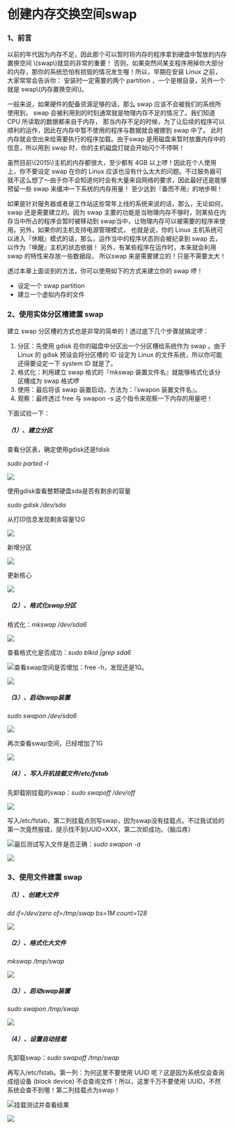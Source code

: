 # 创建内存交换空间swap

### 1、前言

以前的年代因为内存不足，因此那个可以暂时将内存的程序拿到硬盘中暂放的内存置换空间 \\(swap\\)就显的非常的重要！ 否则，如果突然间某支程序用掉你大部分的内存，那你的系统恐怕有损毁的情况发生喔！所以，早期在安装 Linux 之前，大家常常会告诉你： 安装时一定需要的两个 partition ，一个是根目录，另外一个就是 swap\\(内存置换空间\\)。

一般来说，如果硬件的配备资源足够的话，那么 swap 应该不会被我们的系统所使用到， swap 会被利用到的时刻通常就是物理内存不足的情况了。我们知道 CPU 所读取的数据都来自于内存， 那当内存不足的时候，为了让后续的程序可以顺利的运作，因此在内存中暂不使用的程序与数据就会被挪到 swap 中了。 此时内存就会空出来给需要执行的程序加载。由于swap 是用磁盘来暂时放置内存中的信息，所以用到 swap 时，你的主机磁盘灯就会开始闪个不停啊！

虽然目前\\(2015\\)主机的内存都很大，至少都有 4GB 以上啰！因此在个人使用上，你不要设定 swap 在你的 Linux 应该也没有什么太大的问题。不过服务器可就不这么想了～由于你不会知道何时会有大量来自网络的要求，因此最好还是能够预留一些 swap 来缓冲一下系统的内存用量！ 至少达到『备而不用』的地步啊！

如果是针对服务器或者是工作站这些常年上线的系统来说的话，那么，无论如何，swap 还是需要建立的。因为 swap 主要的功能是当物理内存不够时，则某些在内存当中所占的程序会暂时被移动到 swap当中，让物理内存可以被需要的程序来使用。另外，如果你的主机支持电源管理模式， 也就是说，你的 Linux 主机系统可以进入『休眠』模式的话，那么，运作当中的程序状态则会被纪录到 swap 去，以作为『唤醒』主机的状态依据！ 另外，有某些程序在运作时，本来就会利用 swap 的特性来存放一些数据段， 所以swap 来是需要建立的！只是不需要太大！

透过本章上面谈到的方法，你可以使用如下的方式来建立你的 swap 啰！

* 设定一个 swap partition
* 建立一个虚拟内存的文件

### 2、使用实体分区槽建置 swap

建立 swap 分区槽的方式也是非常的简单的！透过底下几个步骤就搞定啰：

1. 分区：先使用 gdisk 在你的磁盘中分区出一个分区槽给系统作为 swap 。由于 Linux 的 gdisk 预设会将分区槽的 ID 设定为 Linux 的文件系统，所以你可能还得要设定一下 system ID 就是了。
2. 格式化：利用建立 swap 格式的『mkswap 装置文件名』就能够格式化该分区槽成为 swap 格式啰
3. 使用：最后将该 swap 装置启动，方法为：『swapon 装置文件名』。
4. 观察：最终透过 free 与 swapon -s 这个指令来观察一下内存的用量吧！

下面试验一下：

##### （1）、建立分区

查看分区表，确定使用gdisk还是fdisk

_sudo parted -l_

![](/assets/查看分区表.png)

使用gdisk查看整颗硬盘sda是否有剩余的容量

_sudo gdisk /dev/sda_

从打印信息发现剩余容量12G

![](/assets/sda剩余容量.png)

新增分区

![](/assets/新增swap分区.png)

更新核心

![](/assets/更新核心.png)

##### （2）、格式化swap分区

格式化：_mkswap /dev/sda6_

![](/assets/格式化swap分区.png)

查看格式化是否成功：_sudo blkid \|grep sda6_

![](/assets/查看swap是否格式化成功.png)查看swap空间是否增加：free -h，发现还是1G。

![](/assets/查看swap是否增加.png)

##### （3）、启动swap装置

_sudo swapon /dev/sda6_

![](/assets/启动swap装置.png)

再次查看swap空间，已经增加了1G

![](/assets/再次查看swap空间.png)

##### （4）、写入开机挂载文件/etc/fstab

先卸载刚挂载的swap：_sudo swapoff /dev/off_

![](/assets/卸载swap.png)

写入/etc/fstab，第二列挂载点则写swap，因为swap没有挂载点。不过我试验的第一次竟然报错，提示找不到UUID=XXX，第二次却成功。（脑瓜疼）

![](/assets/swap写入/etc/fstab.png)最后测试写入文件是否正确：_sudo swapon -a_

![](/assets/测试swap是否正确写入文件.png)

### 3、使用文件建置 swap

##### （1）、创建大文件

_dd if=/dev/zero of=/tmp/swap bs=1M count=128_

![](/assets/创建大型文件.png)

##### （2）、格式化大文件

_mkswap /tmp/swap_

![](/assets/格式化大文件.png)

##### （3）、启动swap装置

_sudo swapon /tmp/swap_

![](/assets/启动大型文件创建的swap装置.png)

##### （4）、设置自动挂载

先卸载swap：_sudo swapoff /tmp/swap_

再写入/etc/fstab。第一列：为何这里不要使用 UUID 呢？这是因为系统仅会查询成组设备 \(block device\) 不会查询文件！所以，这里千万不要使用 UUID，不然系统会查不到喔！第二列挂载点为swap！

![](/assets/自动挂载swap.png)挂载测试并查看结果

![](/assets/测试自动挂载swap并查看.png)

